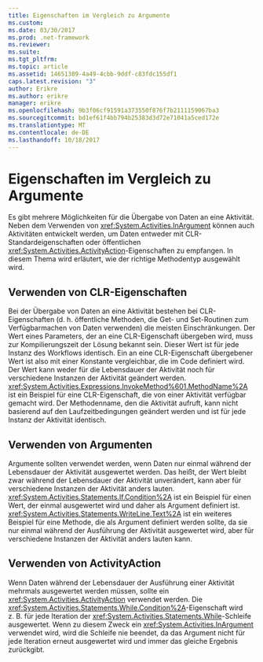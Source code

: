 ```yaml
---
title: Eigenschaften im Vergleich zu Argumente
ms.custom: 
ms.date: 03/30/2017
ms.prod: .net-framework
ms.reviewer: 
ms.suite: 
ms.tgt_pltfrm: 
ms.topic: article
ms.assetid: 14651389-4a49-4cbb-9ddf-c83fdc155df1
caps.latest.revision: "3"
author: Erikre
ms.author: erikre
manager: erikre
ms.openlocfilehash: 9b3f06cf91591a373550f876f7b2111159067ba3
ms.sourcegitcommit: bd1ef61f4bb794b25383d3d72e71041a5ced172e
ms.translationtype: MT
ms.contentlocale: de-DE
ms.lasthandoff: 10/18/2017
---
```

# <a name="properties-vs-arguments"></a>Eigenschaften im Vergleich zu Argumente
Es gibt mehrere Möglichkeiten für die Übergabe von Daten an eine Aktivität. Neben dem Verwenden von <xref:System.Activities.InArgument> können auch Aktivitäten entwickelt werden, um Daten entweder mit CLR-Standardeigenschaften oder öffentlichen <xref:System.Activities.ActivityAction>-Eigenschaften zu empfangen. In diesem Thema wird erläutert, wie der richtige Methodentyp ausgewählt wird.  
  
## <a name="using-clr-properties"></a>Verwenden von CLR-Eigenschaften  
 Bei der Übergabe von Daten an eine Aktivität bestehen bei CLR-Eigenschaften (d. h. öffentliche Methoden, die Get- und Set-Routinen zum Verfügbarmachen von Daten verwenden) die meisten Einschränkungen. Der Wert eines Parameters, der an eine CLR-Eigenschaft übergeben wird, muss zur Kompilierungszeit der Lösung bekannt sein. Dieser Wert ist für jede Instanz des Workflows identisch. Ein an eine CLR-Eigenschaft übergebener Wert ist also mit einer Konstante vergleichbar, die im Code definiert wird. Der Wert kann weder für die Lebensdauer der Aktivität noch für verschiedene Instanzen der Aktivität geändert werden. <xref:System.Activities.Expressions.InvokeMethod%601.MethodName%2A> ist ein Beispiel für eine CLR-Eigenschaft, die von einer Aktivität verfügbar gemacht wird. Der Methodenname, den die Aktivität aufruft, kann nicht basierend auf den Laufzeitbedingungen geändert werden und ist für jede Instanz der Aktivität identisch.  
  
## <a name="using-arguments"></a>Verwenden von Argumenten  
 Argumente sollten verwendet werden, wenn Daten nur einmal während der Lebensdauer der Aktivität ausgewertet werden. Das heißt, der Wert bleibt zwar während der Lebensdauer der Aktivität unverändert, kann aber für verschiedene Instanzen der Aktivität anders lauten. <xref:System.Activities.Statements.If.Condition%2A> ist ein Beispiel für einen Wert, der einmal ausgewertet wird und daher als Argument definiert ist. <xref:System.Activities.Statements.WriteLine.Text%2A> ist ein weiteres Beispiel für eine Methode, die als Argument definiert werden sollte, da sie nur einmal während der Ausführung der Aktivität ausgewertet wird, aber für verschiedene Instanzen der Aktivität anders lauten kann.  
  
## <a name="using-activityaction"></a>Verwenden von ActivityAction  
 Wenn Daten während der Lebensdauer der Ausführung einer Aktivität mehrmals ausgewertet werden müssen, sollte ein <xref:System.Activities.ActivityAction> verwendet werden. Die <xref:System.Activities.Statements.While.Condition%2A>-Eigenschaft wird z. B. für jede Iteration der <xref:System.Activities.Statements.While>-Schleife ausgewertet. Wenn zu diesem Zweck ein <xref:System.Activities.InArgument> verwendet wird, wird die Schleife nie beendet, da das Argument nicht für jede Iteration erneut ausgewertet wird und immer das gleiche Ergebnis zurückgibt.
